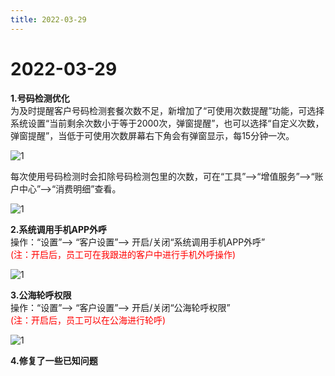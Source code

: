 ```yaml
---
title: 2022-03-29
---
```

# 2022-03-29

<ImageViewer/>

**1.号码检测优化**\
为及时提醒客户号码检测套餐次数不足，新增加了“可使用次数提醒”功能，可选择系统设置“当前剩余次数小于等于2000次，弹窗提醒”，也可以选择“自定义次数，弹窗提醒”，当低于可使用次数屏幕右下角会有弹窗显示，每15分钟一次。

![1](/assets/media/3.29.1.png)

每次使用号码检测时会扣除号码检测包里的次数，可在“工具”-->“增值服务”-->“账户中心”-->“消费明细”查看。

![1](/assets/media/3.29.2.png)

**2.系统调用手机APP外呼**\
操作：“设置”--> “客户设置”--> 开启/关闭“系统调用手机APP外呼”\
<span style="color:red">(注：开启后，员工可在我跟进的客户中进行手机外呼操作)</span>

![1](/assets/media/3.29.3.png)

**3.公海轮呼权限**\
操作：“设置”--> “客户设置”--> 开启/关闭“公海轮呼权限”\
<span style="color:red">(注：开启后，员工可以在公海进行轮呼)</span>

![1](/assets/media/3.29.4.png)

**4.修复了一些已知问题**